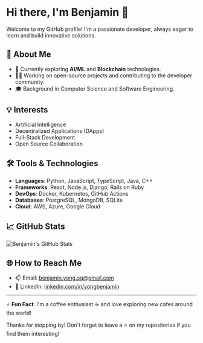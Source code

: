 # Hi there, I'm Benjamin 👋

Welcome to my GitHub profile! I'm a passionate developer, always eager to learn and build innovative solutions.

## 🚀 About Me
- 🌱 Currently exploring **AI/ML** and **Blockchain** technologies.
- 👨‍💻 Working on open-source projects and contributing to the developer community.
- 🎓 Background in Computer Science and Software Engineering.

## 💡 Interests
- Artificial Intelligence
- Decentralized Applications (DApps)
- Full-Stack Development
- Open Source Collaboration

## 🛠️ Tools & Technologies
- **Languages**: Python, JavaScript, TypeScript, Java, C++
- **Frameworks**: React, Node.js, Django; Rails on Ruby
- **DevOps**: Docker, Kubernetes, GitHub Actions
- **Databases**: PostgreSQL, MongoDB, SQLite
- **Cloud**: AWS, Azure, Google Cloud

## 📈 GitHub Stats
![Benjamin's GitHub Stats](https://github-readme-stats.vercel.app/api?username=benjaminyzg&show_icons=true&theme=radical)

## 🌐 How to Reach Me
- 📫 Email: [benjamin.yong.sg@gmail.com](mailto:benjamin,yong.sg@gmail.com)
- 💼 LinkedIn: [linkedin.com/in/yongbenjamin](https://linkedin.com/in/yongbenjamin)

---

⭐️ **Fun Fact**: I'm a coffee enthusiast ☕ and love exploring new cafes around the world!

Thanks for stopping by! Don't forget to leave a ⭐️ on my repositories if you find them interesting!
